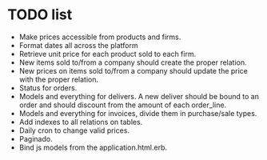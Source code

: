 # TODO list

* Make prices accessible from products and firms.
* Format dates all across the platform
* Retrieve unit price for each product sold to each firm.
* New items sold to/from a company should create the proper relation.
* New prices on items sold to/from a company should update the price with the proper relation.
* Status for orders.
* Models and everything for delivers. A new deliver should be bound to an order and should discount from the amount of each order_line.
* Models and everything for invoices, divide them in purchase/sale types.
* Add indexes to all relations on tables.
* Daily cron to change valid prices.
* Paginado.
* Bind js models from the application.html.erb.
